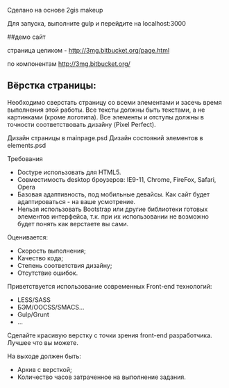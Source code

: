 Сделано на основе 2gis makeup

Для запуска, выполните gulp и перейдите на localhost:3000


##демо сайт

страница целиком - http://3mg.bitbucket.org/page.html

по компонентам http://3mg.bitbucket.org/ 

Вёрстка страницы:
---
Необходимо сверстать страницу со всеми элементами и засечь время выполнения этой работы.
Все тексты должны быть текстами, а не картинками (кроме логотипа).
Все элементы и отступы должны в точности соответствовать дизайну (Pixel Perfect).

Дизайн страницы в mainpage.psd
Дизайн состояний элементов в elements.psd

Требования
- Doctype использовать для HTML5.
- Совместимость desktop броузеров: IE9-11, Chrome, FireFox, Safari, Opera
- Базовая адаптивность, под мобильные девайсы. Как сайт будет адаптироваться - на ваше усмотрение.
- Нельзя использовать Bootstrap или другие библиотеки готовых элементов интерфейса, т.к. при их использовании не возможно будет понять как верстаете вы сами.

Оценивается:
- Скорость выполнения;
- Качество кода;
- Степень соответствия дизайну;
- Отсутствие ошибок.

Приветствуется использование современных Front-end технологий:
- LESS/SASS
- БЭМ/OOCSS/SMACS…
- Gulp/Grunt
- …

Сделайте красивую верстку с точки зрения front-end разработчика. Лучшее что вы можете.

На выходе должен быть:
- Архив с версткой;
- Количество часов затраченное на выполнение задания.
